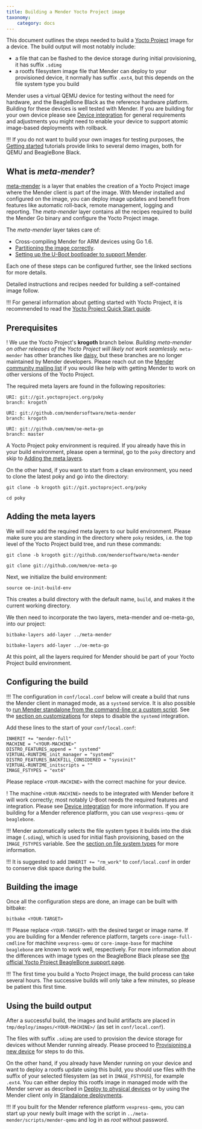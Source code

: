 ```yaml
---
title: Building a Mender Yocto Project image
taxonomy:
    category: docs
---
```


This document outlines the steps needed to build a [Yocto Project](https://www.yoctoproject.org/?target=_blank) image for a device.
The build output will most notably include:
* a file that can be flashed to the device storage during initial provisioning, it has suffix `.sdimg`
* a rootfs filesystem image file that Mender can deploy to your provisioned device, it normally has suffix `.ext4`, but this depends on the file system type you build

Mender uses a virtual QEMU device for testing without the need for hardware, and the BeagleBone Black as the reference hardware platform.
Building for these devices is well tested with Mender. If you are building for your own device
please see [Device integration](../../Devices) for general requirements and adjustments you might need
to enable your device to support atomic image-based deployments with rollback.

!!! If you do not want to build your own images for testing purposes, the [Getting started](../../Getting-started) tutorials provide links to several demo images, both for QEMU and BeagleBone Black.

## What is *meta-mender*?

[meta-mender](https://github.com/mendersoftware/meta-mender?target=_blank) is a layer that enables the creation of a Yocto Project image where the Mender client is part of the image. With Mender installed and configured on the image, you can deploy image updates and benefit from features like automatic roll-back, remote management, logging and reporting. The *meta-mender* layer contains all the recipes required to build the Mender Go binary and configure the Yocto Project image.

The *meta-mender* layer takes care of:

* Cross-compiling Mender for ARM devices using Go 1.6.
* [Partitioning the image correctly](../../Devices/Partition-layout).
* [Setting up the U-Boot bootloader to support Mender](../../Devices/Integrating-with-U-Boot).

Each one of these steps can be configured further, see the linked sections for more details.

Detailed instructions and recipes needed for building a self-contained image follow.

!!! For general information about getting started with Yocto Project, it is recommended to read the [Yocto Project Quick Start guide](http://www.yoctoproject.org/docs/2.1/yocto-project-qs/yocto-project-qs.html?target=_blank).

## Prerequisites

! We use the Yocto Project's **krogoth** branch below. *Building meta-mender on other releases of the Yocto Project will likely not work seamlessly.* `meta-mender` has other branches like [daisy](https://github.com/mendersoftware/meta-mender/tree/daisy?target=_blank), but these branches are no longer maintained by Mender developers. Please reach out on the [Mender community mailing list](https://groups.google.com/a/lists.mender.io/forum?target=_blank#!forum/mender) if you would like help with getting Mender to work on other versions of the Yocto Project.

The required meta layers are found in the following repositories:

```
URI: git://git.yoctoproject.org/poky
branch: krogoth

URI: git://github.com/mendersoftware/meta-mender
branch: krogoth

URI: git://github.com/mem/oe-meta-go
branch: master
```

A Yocto Project poky environment is required. If you already have 
this in your build environment, please open a terminal, go to the `poky`
directory and skip to [Adding the meta layers](#adding-the-meta-layers).


On the other hand, if you want to start from a clean environment,
you need to clone the latest poky and go into the directory:

```
git clone -b krogoth git://git.yoctoproject.org/poky
```

```
cd poky
```

## Adding the meta layers

We will now add the required meta layers to our build environment.
Please make sure you are standing in the directory where `poky` resides,
i.e. the top level of the Yocto Project build tree, and run these commands:

```
git clone -b krogoth git://github.com/mendersoftware/meta-mender
```
```
git clone git://github.com/mem/oe-meta-go
```


Next, we initialize the build environment:

```
source oe-init-build-env
```

This creates a build directory with the default name, ```build```, and makes it the
current working directory.

We then need to incorporate the two layers, meta-mender and oe-meta-go, into
our project:

```
bitbake-layers add-layer ../meta-mender
```
```
bitbake-layers add-layer ../oe-meta-go
```

At this point, all the layers required for Mender should be
part of your Yocto Project build environment.


## Configuring the build

!!! The configuration in `conf/local.conf` below will create a build that runs the Mender client in managed mode, as a `systemd` service. It is also possible to [run Mender standalone from the command-line or a custom script](../../Architecture/overview#modes-of-operation). See the [section on customizations](../Build-customizations#disabling-mender-as-a-system-service) for steps to disable the `systemd` integration.

Add these lines to the start of your `conf/local.conf`:

```
INHERIT += "mender-full"
MACHINE = "<YOUR-MACHINE>"
DISTRO_FEATURES_append = " systemd"
VIRTUAL-RUNTIME_init_manager = "systemd"
DISTRO_FEATURES_BACKFILL_CONSIDERED = "sysvinit"
VIRTUAL-RUNTIME_initscripts = ""
IMAGE_FSTYPES = "ext4"
```

Please replace `<YOUR-MACHINE>` with the correct machine for your device.

! The machine `<YOUR-MACHINE>` needs to be integrated with Mender before it will work correctly; most notably U-Boot needs the required features and integration. Please see [Device integration](../../Devices) for more information. If you are building for a Mender reference platform, you can use `vexpress-qemu` or `beaglebone`. 

!!! Mender automatically selects the file system types it builds into the disk image (`.sdimg`), which is used for initial flash provisioning, based on the `IMAGE_FSTYPES` variable. See the [section on file system types](../../Devices/Partition-layout#file-system-types) for more information.

!!! It is suggested to add ```INHERIT += "rm_work"``` to ```conf/local.conf``` in order to conserve disk space during the build.


## Building the image

Once all the configuration steps are done, an image can be built with bitbake:

```
bitbake <YOUR-TARGET>
```

!!! Please replace `<YOUR-TARGET>` with the desired target or image name. If you are building for a Mender reference platform, targets `core-image-full-cmdline` for machine `vexpress-qemu` or `core-image-base` for machine `beaglebone` are known to work well, respectively. For more information about the differences with image types on the BeagleBone Black please see [the official Yocto Project BeagleBone support page](https://www.yoctoproject.org/downloads/bsps/krogoth21/beaglebone?target=_blank).

!!! The first time you build a Yocto Project image, the build process can take several hours. The successive builds will only take a few minutes, so please be patient this first time.


## Using the build output

After a successful build, the images and build artifacts are placed in `tmp/deploy/images/<YOUR-MACHINE>/`
(as set in `conf/local.conf`).

The files with suffix `.sdimg` are used to provision the device storage for devices without
Mender running already. Please proceed to [Provisioning a new device](../Provisioning-a-new-device)
for steps to do this.

On the other hand, if you already have Mender running on your device and want to deploy a rootfs update
using this build, you should use files with the suffix of your selected filesystem
(as set in `IMAGE_FSTYPES`), for example `.ext4`. You can either deploy this rootfs
image in managed mode with the Mender server as described in [Deploy to physical devices](../../Getting-started/Deploy-to-physical-devices)
or by using the Mender client only in [Standalone deployments](../../Getting-started/Standalone-deployments).

!!! If you built for the Mender reference platform `vexpress-qemu`, you can start up your newly built image with the script in `../meta-mender/scripts/mender-qemu` and log in as *root* without password.
